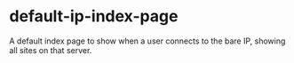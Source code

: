 # default-ip-index-page
A default index page to show when a user connects to the bare IP, showing all sites on that server.
